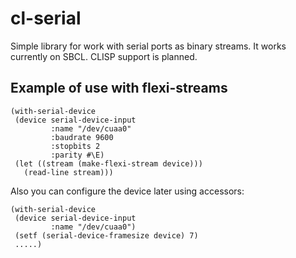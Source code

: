 cl-serial
=========

Simple library for work with serial ports as binary streams. It works currently on SBCL. CLISP support is planned.

Example of use with flexi-streams
---------------------------------

```
(with-serial-device
 (device serial-device-input
         :name "/dev/cuaa0"
         :baudrate 9600
         :stopbits 2
         :parity #\E)
 (let ((stream (make-flexi-stream device)))
   (read-line stream)))
```

Also you can configure the device later using accessors:
```
(with-serial-device
 (device serial-device-input
         :name "/dev/cuaa0")
 (setf (serial-device-framesize device) 7)
 .....)
```
